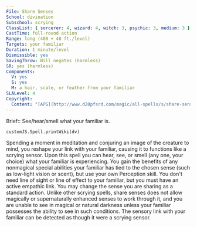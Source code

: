 ```yaml
---
File: Share Senses
School: divination
Subschool: scrying
ClassList: { sorcerer: 4, wizard: 4, witch: 3, psychic: 3, medium: 3 }
CastTime: full-round action
Range: long (400 + 40 ft./level)
Targets: your familiar
Duration: 1 minute/level
Dismissible: yes
SavingThrow: Will negates (harmless)
SR: yes (harmless)
Components:
  V: yes
  S: yes
  M: a hair, scale, or feather from your familiar
SLALevel: 4
Copyright:
  Content: "[APG](http://www.d20pfsrd.com/magic/all-spells/s/share-senses)"
---
```

Brief:: See/hear/smell what your familiar is.

```dataviewjs
customJS.Spell.printWiki(dv)
```

Spending a moment in meditation and conjuring an image of the creature to mind, you reshape your link with your familiar, causing it to functions like a scrying sensor. Upon this spell you can hear, see, or smell (any one, your choice) what your familiar is experiencing. You gain the benefits of any nonmagical special abilities your familiar has tied to the chosen sense (such as low-light vision or scent), but use your own Perception skill. You don't need line of sight or line of effect to your familiar, but you must have an active empathic link. You may change the sense you are sharing as a standard action. Unlike other scrying spells, share senses does not allow magically or supernaturally enhanced senses to work through it, and you are unable to see in magical or natural darkness unless your familiar possesses the ability to see in such conditions.  The sensory link with your familiar can be detected as though it were a scrying sensor.
